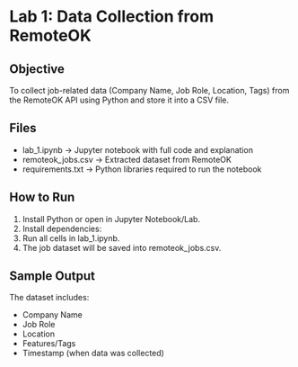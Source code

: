 # Lab 1: Data Collection from RemoteOK

## Objective
To collect job-related data (Company Name, Job Role, Location, Tags) from the RemoteOK API using Python and store it into a CSV file.

## Files
- lab_1.ipynb → Jupyter notebook with full code and explanation
- remoteok_jobs.csv → Extracted dataset from RemoteOK
- requirements.txt → Python libraries required to run the notebook

## How to Run
1. Install Python or open in Jupyter Notebook/Lab.
2. Install dependencies:
3. Run all cells in lab_1.ipynb.
4. The job dataset will be saved into remoteok_jobs.csv.

## Sample Output
The dataset includes:
- Company Name
- Job Role
- Location
- Features/Tags
- Timestamp (when data was collected)
